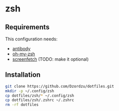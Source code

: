# zsh

## Requirements 

This configuration needs:

- [antibody]()
- [oh-my-zsh]()
- [screenfetch]() (TODO: make it optional)

## Installation
```bash
git clone https://github.com/Dzordzu/dotfiles.git
mkdir -p ~/.config/zsh
cp dotfiles/zsh/* ~/.config/zsh
cp dotfiles/zsh/.zshrc ~/.zshrc
rm -rf dotfiles
```
